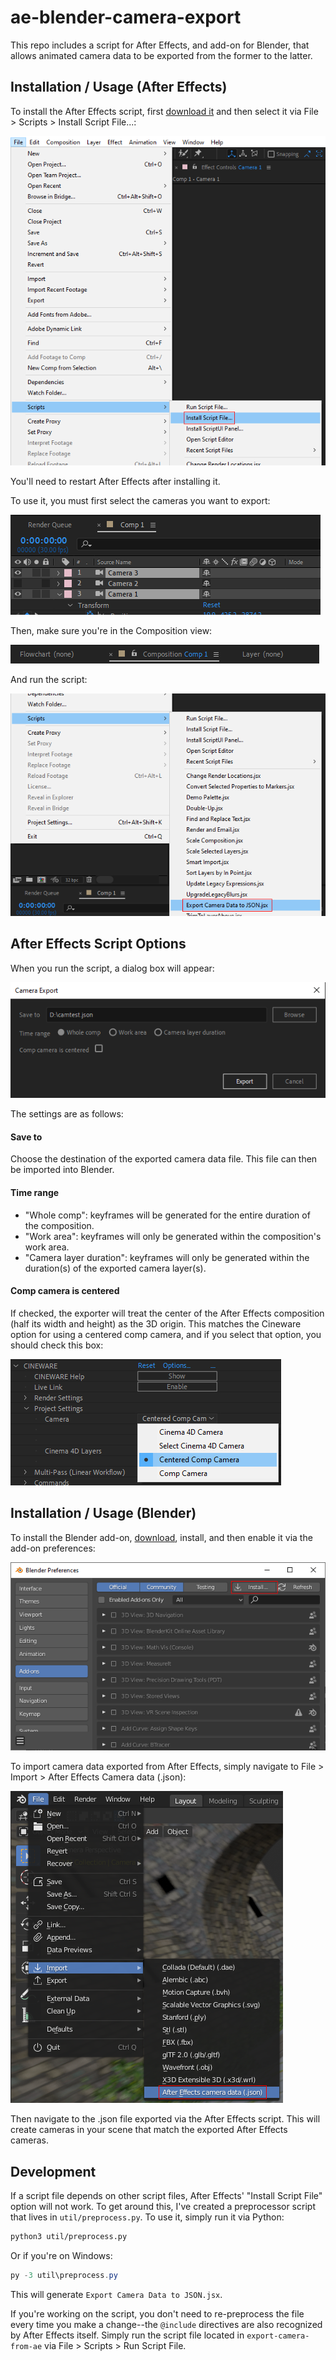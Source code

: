 # ae-blender-camera-export

This repo includes a script for After Effects, and add-on for Blender, that allows animated camera data to be exported from the former to the latter.

## Installation / Usage (After Effects)

To install the After Effects script, first [download it](https://github.com/adroitwhiz/ae-blender-camera-export/raw/master/Export%20Camera%20Data%20to%20JSON.jsx) and then select it via File > Scripts > Install Script File...:

![AE step 1](docs/ae-step1.png)

You'll need to restart After Effects after installing it.

To use it, you must first select the cameras you want to export:

![AE step 2](docs/ae-step2.png)

Then, make sure you're in the Composition view:

![AE step 3](docs/ae-step3.png)

And run the script:

![AE step 4](docs/ae-step4.png)

## After Effects Script Options

When you run the script, a dialog box will appear:

![AE step 5](docs/ae-step5.png)

The settings are as follows:

#### Save to
Choose the destination of the exported camera data file. This file can then be imported into Blender.

#### Time range
- "Whole comp": keyframes will be generated for the entire duration of the composition.
- "Work area": keyframes will only be generated within the composition's work area.
- "Camera layer duration": keyframes will only be generated within the duration(s) of the exported camera layer(s).

#### Comp camera is centered

If checked, the exporter will treat the center of the After Effects composition (half its width and height) as the 3D origin. This matches the Cineware option for using a centered comp camera, and if you select that option, you should check this box:

![Centered comp camera option](docs/ae-centered-comp-camera.png)

## Installation / Usage (Blender)

To install the Blender add-on, [download](https://github.com/adroitwhiz/ae-blender-camera-export/raw/master/import-camera-to-blender.py), install, and then enable it via the add-on preferences:

![Blender step 1](docs/blender-step1.png)

To import camera data exported from After Effects, simply navigate to File > Import > After Effects Camera data (.json):

![Blender step 2](docs/blender-step2.png)

Then navigate to the .json file exported via the After Effects script. This will create cameras in your scene that match the exported After Effects cameras.

## Development

If a script file depends on other script files, After Effects' "Install Script File" option will not work. To get around this, I've created a preprocessor script that lives in `util/preprocess.py`. To use it, simply run it via Python:

```bash
python3 util/preprocess.py
```

Or if you're on Windows:
```powershell
py -3 util\preprocess.py
```

This will generate `Export Camera Data to JSON.jsx`.

If you're working on the script, you don't need to re-preprocess the file every time you make a change--the `@include` directives are also recognized by After Effects itself. Simply run the script file located in `export-camera-from-ae` via File > Scripts > Run Script File.